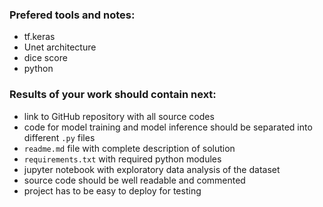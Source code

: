 ### Prefered tools and notes: 
- tf.keras
- Unet architecture
- dice score
- python

### Results of your work should contain next:
- link to GitHub repository with all source codes
- code for model training and model inference should be separated into different `.py` files
- `readme.md` file with complete description of solution
- `requirements.txt` with required python modules
- jupyter notebook with exploratory data analysis of the dataset
- source code should be well readable and commented
- project has to be easy to deploy for testing
